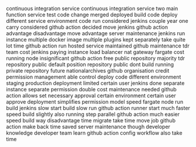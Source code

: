 continuous integration service continuous integration service two main function service test code change merged deployed build code deploy different service environment code run considered jenkins couple year one carry considered github action decided move jenkins github action advantage disadvantage move advantage server maintenance jenkins run instance multiple docker image multiple plugins kept separately take quite lot time github action run hosted service maintained github maintenance tdr team cost jenkins paying instance load balancer nat gateway fargate cost running node insignificant github action free public repository majority tdr repository public default position repository public dont build running private repository future nationalarchives github organisation credit permission management able control deploy code different environment staging production deployment limited certain user jenkins done separate instance separate permission double cost maintenance needed github action allows set necessary approval certain environment certain user approve deployment simplifies permission model speed fargate node run build jenkins slow start build slow run github action runner start much faster speed build slightly also running step parallel github action much easier speed build way disadvantage time migrate take time move job github action make back time saved server maintenance though developer knowledge developer team learn github action config workflow also take time